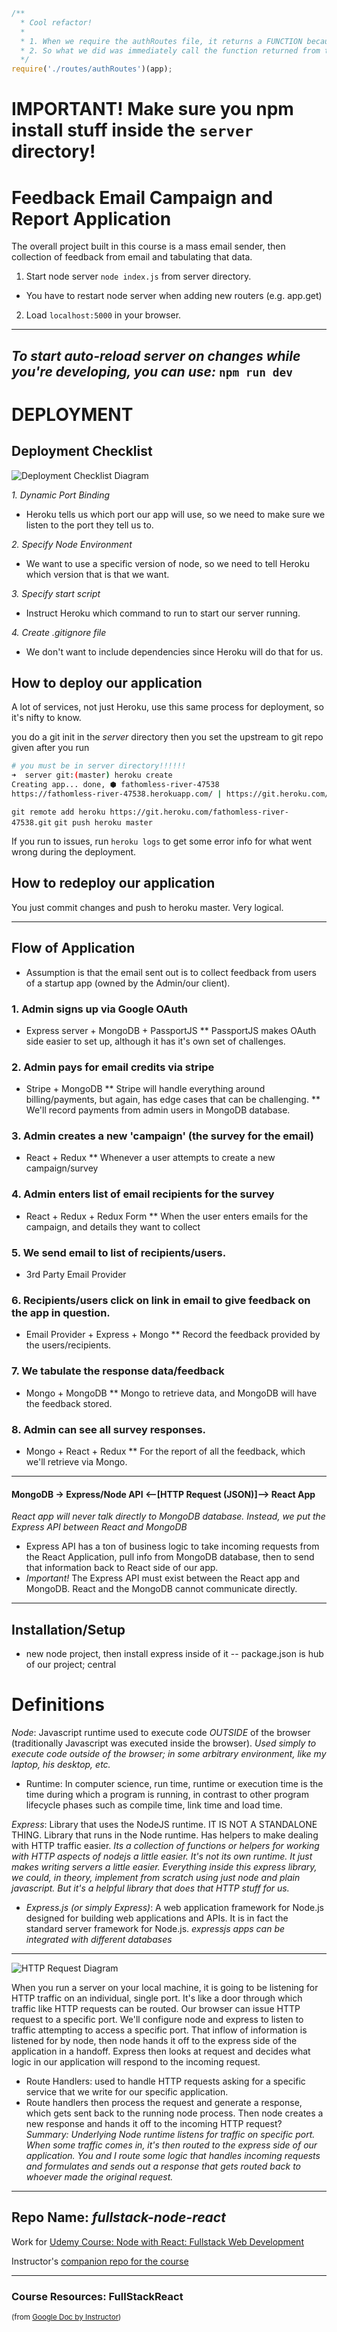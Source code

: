

```js
/**
  * Cool refactor!
  *
  * 1. When we require the authRoutes file, it returns a FUNCTION because that's what we exported from that file!
  * 2. So what we did was immediately call the function returned from the require with the proper argument, `app`, for that function. Awesome.
  */
require('./routes/authRoutes')(app);

```

# IMPORTANT! Make sure you npm install stuff inside the `server` directory!

# Feedback Email Campaign and Report Application

The overall project built in this course is a mass email sender, then collection of feedback from email and tabulating that data. 

1. Start node server `node index.js` from server directory.
* You have to restart node server when adding new routers (e.g. app.get)

2. Load `localhost:5000` in your browser.

---
*To start auto-reload server on changes while you're developing, you can use:*
`npm run dev`
---

# DEPLOYMENT

## Deployment Checklist

![Deployment Checklist Diagram](https://www.dropbox.com/s/k4r35i2geyh1ghn/Screenshot%202017-11-28%2002.35.28.png?raw=1)

*1. Dynamic Port Binding*
* Heroku tells us which port our app will use, so we need to make sure we listen to the port they tell us to.

*2. Specify Node Environment*
* We want to use a specific version of node, so we need to tell Heroku which version that is that we want.

*3. Specify start script*
* Instruct Heroku which command to run to start our server running.

*4. Create .gitignore file*
* We don't want to include dependencies since Heroku will do that for us.

## How to deploy our application

A lot of services, not just Heroku, use this same process for deployment, so it's nifty to know.

you do a git init in the *server* directory
then you set the upstream to git repo given after you run 

```bash
# you must be in server directory!!!!!!
➜  server git:(master) heroku create
Creating app... done, ⬢ fathomless-river-47538
https://fathomless-river-47538.herokuapp.com/ | https://git.heroku.com/fathomless-river-47538.git
```

`git remote add heroku https://git.heroku.com/fathomless-river-47538.git`
`git push heroku master`

If you run to issues, run `heroku logs` to get some error info for what went wrong during the deployment.

## How to redeploy our application
You just commit changes and push to heroku master. Very logical.

---

## Flow of Application
- Assumption is that the email sent out is to collect feedback from users of a startup app (owned by the Admin/our client).

### 1. Admin signs up via Google OAuth
* Express server + MongoDB + PassportJS
** PassportJS makes OAuth side easier to set up, although it has it's own set of challenges.

### 2. Admin pays for email credits via stripe
* Stripe + MongoDB
** Stripe will handle everything around billing/payments, but again, has edge cases that can be challenging.
** We'll record payments from admin users in MongoDB database.

### 3. Admin creates a new 'campaign' (the survey for the email)
* React + Redux
** Whenever a user attempts to create a new campaign/survey 

### 4. Admin enters list of email recipients for the survey
* React + Redux + Redux Form
** When the user enters emails for the campaign, and details they want to collect

### 5. We send email to list of recipients/users.
* 3rd Party Email Provider

### 6. Recipients/users click on link in email to give feedback on the app in question.
* Email Provider + Express + Mongo
** Record the feedback provided by the users/recipients. 

### 7. We tabulate the response data/feedback
* Mongo + MongoDB
** Mongo to retrieve data, and MongoDB will have the feedback stored. 

### 8. Admin can see all survey responses.
* Mongo + React + Redux
** For the report of all the feedback, which we'll retrieve via Mongo.

---

#### MongoDB -> Express/Node API <--[HTTP Request (JSON)]--> React App

*React app will never talk directly to MongoDB database. Instead, we put the _Express API_ between React and MongoDB*
* Express API has a ton of business logic to take incoming requests from the React Application, pull info from MongoDB database, then to send that information back to React side of our app.
* *_Important!_* The Express API must exist between the React app and MongoDB. React and the MongoDB cannot communicate directly. 

---

## Installation/Setup
- new node project, then install express inside of it
-- package.json is hub of our project; central


# Definitions
*Node*: Javascript runtime used to execute code _OUTSIDE_ of the browser (traditionally Javascript was executed inside the browser). _Used simply to execute code outside of the browser; in some arbitrary environment, like my laptop, his desktop, etc._
* Runtime: In computer science, run time, runtime or execution time is the time during which a program is running, in contrast to other program lifecycle phases such as compile time, link time and load time.

*Express*: Library that uses the NodeJS runtime. IT IS NOT A STANDALONE THING. Library that runs in the Node runtime. Has helpers to make dealing with HTTP traffic easier. _Its a collection of functions or helpers for working with HTTP aspects of nodejs a little easier. It's not its own runtime. It just makes writing servers a little easier. Everything inside this express library, we could, in theory, implement from scratch using just node and plain javascript. But it's a helpful library that does that HTTP stuff for us._
* *Express.js (or simply Express)*: A web application framework for Node.js designed for building web applications and APIs. It is in fact the standard server framework for Node.js. _expressjs apps can be integrated with different databases_

---

![HTTP Request Diagram](https://www.dropbox.com/s/vf0lpjxevtrd9lz/Screenshot%202017-11-28%2002.05.02.png?raw=1)

When you run a server on your local machine, it is going to be listening for HTTP traffic on an individual, single port. It's like a door through which traffic like HTTP requests can be routed. 
Our browser can issue HTTP request to a specific port. We'll configure node and express to listen to traffic attempting to access a specific port. That inflow of information is listened for by node, then node hands it off to the express side of the application in a handoff. 
Express then looks at request and decides what logic in our application will respond to the incoming request.
* Route Handlers: used to handle HTTP requests asking for a specific service that we write for our specific application.
* Route handlers then process the request and generate a response, which gets sent back to the running node process. Then node creates a new response and hands it off to the incoming HTTP request?
_Summary: Underlying Node runtime listens for traffic on specific port. When some traffic comes in, it's then routed to the express side of our application. You and I route some logic that handles incoming requests and formulates and sends out a response that gets routed back to whoever made the original request._


---

## Repo Name: _fullstack-node-react_

Work for [Udemy Course: Node with React: Fullstack Web Development](https://www.udemy.com/node-with-react-fullstack-web-development/learn/v4/overview)

Instructor's [companion repo for the course](https://github.com/StephenGrider/FullstackReactCode)

---

### Course Resources: FullStackReact
<sup>(from [Google Doc by Instructor](https://docs.google.com/document/d/1yZ5sM5xTIxcv0LqMyj__vOWIXRri4TH_3lMu1qPBQjA/edit?ts=5a1cf79e#heading=h.kk1966kbedef))</sup>
